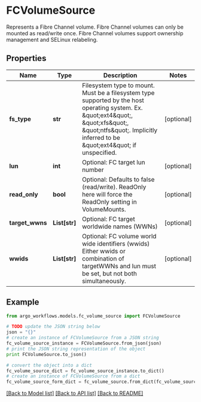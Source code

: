 # FCVolumeSource

Represents a Fibre Channel volume. Fibre Channel volumes can only be mounted as read/write once. Fibre Channel volumes support ownership management and SELinux relabeling.

## Properties

Name | Type | Description | Notes
------------ | ------------- | ------------- | -------------
**fs_type** | **str** | Filesystem type to mount. Must be a filesystem type supported by the host operating system. Ex. \&quot;ext4\&quot;, \&quot;xfs\&quot;, \&quot;ntfs\&quot;. Implicitly inferred to be \&quot;ext4\&quot; if unspecified. | [optional] 
**lun** | **int** | Optional: FC target lun number | [optional] 
**read_only** | **bool** | Optional: Defaults to false (read/write). ReadOnly here will force the ReadOnly setting in VolumeMounts. | [optional] 
**target_wwns** | **List[str]** | Optional: FC target worldwide names (WWNs) | [optional] 
**wwids** | **List[str]** | Optional: FC volume world wide identifiers (wwids) Either wwids or combination of targetWWNs and lun must be set, but not both simultaneously. | [optional] 

## Example

```python
from argo_workflows.models.fc_volume_source import FCVolumeSource

# TODO update the JSON string below
json = "{}"
# create an instance of FCVolumeSource from a JSON string
fc_volume_source_instance = FCVolumeSource.from_json(json)
# print the JSON string representation of the object
print FCVolumeSource.to_json()

# convert the object into a dict
fc_volume_source_dict = fc_volume_source_instance.to_dict()
# create an instance of FCVolumeSource from a dict
fc_volume_source_form_dict = fc_volume_source.from_dict(fc_volume_source_dict)
```
[[Back to Model list]](../README.md#documentation-for-models) [[Back to API list]](../README.md#documentation-for-api-endpoints) [[Back to README]](../README.md)


